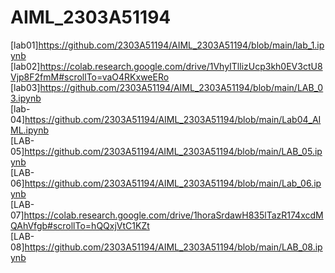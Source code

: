 # AIML_2303A51194
[lab01]https://github.com/2303A51194/AIML_2303A51194/blob/main/lab_1.ipynb
[lab02]https://colab.research.google.com/drive/1VhyITllizUcp3kh0EV3ctU8Vjp8F2fmM#scrollTo=vaO4RKxweERo
[lab03]https://github.com/2303A51194/AIML_2303A51194/blob/main/LAB_03.ipynb     
[lab-04]https://github.com/2303A51194/AIML_2303A51194/blob/main/Lab04_AIML.ipynb<br>
[LAB-05]https://github.com/2303A51194/AIML_2303A51194/blob/main/LAB_05.ipynb<br>
[LAB-06]https://github.com/2303A51194/AIML_2303A51194/blob/main/Lab_06.ipynb<br>
[LAB-07]https://colab.research.google.com/drive/1horaSrdawH835lTazR174xcdMQAhVfgb#scrollTo=hQQxjVtC1KZt  
[LAB-08]https://github.com/2303A51194/AIML_2303A51194/blob/main/LAB_08.ipynb
